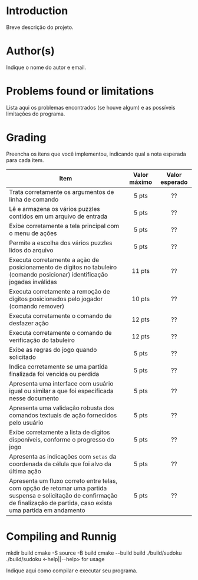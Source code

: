 # Introduction

<!-- TODO -->
Breve descrição do projeto.

# Author(s)

<!-- TODO -->
Indique o nome do autor e email.

# Problems found or limitations

<!-- TODO -->
Lista aqui os problemas encontrados (se houve algum) e as
possíveis limitações do programa.

# Grading

<!-- TODO -->
Preencha os itens que você implementou, indicando qual a nota esperada para cada item.


Item     | Valor máximo   | Valor esperado
-------- | :-----: | :-----:
Trata corretamente os argumentos de linha de comando | 5 pts | ??
Lê e armazena os vários puzzles contidos em um arquivo de entrada |5 pts| ??
Exibe corretamente a tela principal com o menu de ações |5 pts| ??
Permite a escolha dos vários puzzles lidos do arquivo  |5 pts| ??
Executa corretamente a ação de posicionamento de dígitos no tabuleiro (comando posicionar) identificação jogadas inválidas |11 pts| ??
Executa corretamente a remoção de dígitos posicionados pelo jogador (comando remover) |10 pts| ??
Executa corretamente o comando de desfazer ação |12 pts| ??
Executa corretamente o comando de verificação do tabuleiro |12 pts| ??
Exibe as regras do jogo quando solicitado |5 pts| ??
Indica corretamente se uma partida finalizada foi vencida ou perdida |5 pts| ??
Apresenta uma interface com usuário igual ou similar a que foi especificada nesse documento |5 pts| ??
Apresenta uma validação robusta dos comandos textuais de ação fornecidos pelo usuário |5 pts| ??
Exibe corretamente a lista de dígitos disponíveis, conforme o progresso do jogo |5 pts| ??
Apresenta as indicações com `setas` da coordenada da célula que foi alvo da última ação |5 pts| ??
Apresenta um fluxo correto entre telas, com opção de retomar uma partida suspensa e solicitação de confirmação de finalização de partida, caso exista uma partida em andamento |5 pts| ??

# Compiling and Runnig

mkdir build
cmake -S source -B build
cmake --build build
./build/sudoku <options>
./build/sudoku <-help||--help> for usage

Indique aqui como compilar e executar seu programa.
